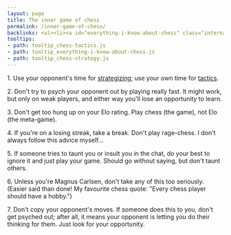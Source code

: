 ```yaml
---
layout: page
title: The inner game of chess
permalink: /inner-game-of-chess/
backlinks: <ul><li><a id="everything-i-know-about-chess" class="internal-link" href="/everything-i-know-about-chess/">Everything I know about chess</a></li></ul>
tooltips: 
- path: tooltip_chess-tactics.js
- path: tooltip_everything-i-know-about-chess.js
- path: tooltip_chess-strategy.js
---
```


1\. Use your opponent's time for <a id="chess-strategy" class="internal-link" href="/chess-strategy/">strategizing</a>; use your own time for <a id="chess-tactics" class="internal-link" href="/chess-tactics/">tactics</a>.

2\. Don't try to psych your opponent out by playing really fast. It might work, but only on weak players, and either way you'll lose an opportunity to learn.

3\. Don't get too hung up on your Elo rating. Play chess (the game), not Elo (the meta-game).

4\. If you're on a losing streak, take a break. Don't play rage-chess. I don't always follow this advice myself...

5\. If someone tries to taunt you or insult you in the chat, do your best to ignore it and just play your game. Should go without saying, but don't taunt others.

6\. Unless you're Magnus Carlsen, don't take any of this too seriously. (Easier said than done! My favourite chess quote: "Every chess player should have a hobby.")

7\. Don't copy your opponent's moves. If someone does this to you, don't get psyched out; after all, it means your opponent is letting you do their thinking for them. Just look for your opportunity.
